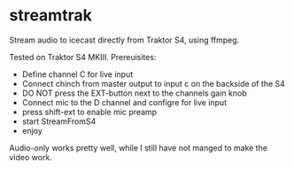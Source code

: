 # streamtrak
Stream audio to icecast directly from Traktor S4, using ffmpeg.

Tested on Traktor S4 MKIII. Prereuisites:
- Define channel C for live input
- Connect chinch from master output to input c on the backside of the S4
- DO NOT press the EXT-button next to the channels gain knob
- Connect mic to the D channel and configre for live input
- press shift-ext to enable mic preamp
- start StreamFromS4
- enjoy

Audio-only works pretty well, while I still have not manged to make the video work.


